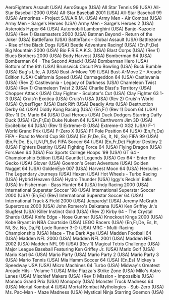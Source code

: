 ﻿AeroFighters Assault (USA)
AeroGauge (USA)
All Star Tennis 99 (USA)
All-Star Baseball 2000 (USA)
All-Star Baseball 2001 (USA)
All-Star Baseball 99 (USA)
Armorines - Project S.W.A.R.M. (USA)
Army Men - Air Combat (USA)
Army Men - Sarge's Heroes (USA)
Army Men - Sarge's Heroes 2 (USA)
Asteroids Hyper 64 (USA)
Automobili Lamborghini (USA)﻿
Banjo-Kazooie (USA) (Rev 1)
Bassmasters 2000 (USA)
Batman Beyond - Return of the Joker (USA)
BattleTanx (USA)
BattleTanx - Global Assault (USA)
Battlezone - Rise of the Black Dogs (USA)
Beetle Adventure Racing! (USA) (En,Fr,De)
Big Mountain 2000 (USA)
Bio F.R.E.A.K.S. (USA)
Blast Corps (USA) (Rev 1)
Blues Brothers 2000 (USA)
Body Harvest (USA)
Bomberman 64 (USA)
Bomberman 64 - The Second Attack! (USA)
Bomberman Hero (USA)
Bottom of the 9th (USA)
Brunswick Circuit Pro Bowling (USA)
Buck Bumble (USA)
Bug's Life, A (USA)
Bust-A-Move '99 (USA)
Bust-A-Move 2 - Arcade Edition (USA)
California Speed (USA)
Carmageddon 64 (USA)
Castlevania (USA) (Rev 2)
Castlevania - Legacy of Darkness (USA)
Chameleon Twist (USA) (Rev 1)
Chameleon Twist 2 (USA)
Charlie Blast's Territory (USA)
Chopper Attack (USA)
Clay Fighter - Sculptor's Cut (USA)
Clay Fighter 63 1-3 (USA)
Cruis'n Exotica (USA)
Cruis'n USA (USA) (Rev 2)
Cruis'n World (USA)
CyberTiger (USA)
Dark Rift (USA)
Deadly Arts (USA)
Destruction Derby 64 (USA)
Diddy Kong Racing (USA) (En,Fr) (Rev 1)
Doom 64 (USA) (Rev 1)
Dr. Mario 64 (USA)
Dual Heroes (USA)
Duck Dodgers Starring Daffy Duck (USA) (En,Fr,Es)
Duke Nukem 64 (USA)
Earthworm Jim 3D (USA)
Excitebike 64 (USA) (Rev 1)
Extreme-G (USA)
Extreme-G XG2 (USA)
F-1 World Grand Prix (USA)
F-Zero X (USA)
F1 Pole Position 64 (USA) (En,Fr,De)﻿
FIFA - Road to World Cup 98 (USA) (En,Fr,De, Es, It, NI, Sv)
FIFA 99 (USA) (En,Fr,De, Es, It,NI,Pt,Sv)
FIFA Soccer 64 (USA) (En,Fr,De)
Fighter Destiny 2 (USA)
Fighters Destiny (USA)
Fighting Force 64 (USA)
Flying Dragon (USA)
Forsaken 64 (USA)
Fox Sports College Hoops '99 (USA)
GT 64 - Championship Edition (USA)
Gauntlet Legends (USA)
Gex 64 - Enter the Gecko (USA)
Glover (USA)
Goemon's Great Adventure (USA)
Golden Nugget 64 (USA)
GoldenEye 007 (USA)
Harvest Moon 64 (USA)﻿
Hercules - The Legendary Journeys (USA)
Hexen (USA)
Hot Wheels - Turbo Racing (USA)
Hybrid Heaven (USA)
Hydro Thunder (USA)
Iggy's Reckin' Balls (USA)
In-Fisherman - Bass Hunter 64 (USA)
Indy Racing 2000 (USA)
International Superstar Soccer '98 (USA)
International Superstar Soccer 2000 (USA) (En,Es) (Rev)
International Superstar Soccer 64 (USA)
International Track & Field 2000 (USA)
Jeopardy! (USA)
Jeremy McGrath Supercross 2000 (USA)
John Romero's Daikatana (USA)
Ken Griffey Jr.'s Slugfest (USA)
Killer Instinct Gold (USA) (Rev 2)﻿
Kirby 64 - The Crystal Shards (USA)
Knife Edge - Nose Gunner (USA)
Knockout Kings 2000 (USA)
Kobe Bryant in NBA Courtside (USA)
LEGO Racers (USA) (En,Fr,De, Es, It, NI, Sv, No, Da,Fi)
Lode Runner 3-D (USA)
MRC - Multi-Racing Championship (USA)
Mace - The Dark Age (USA)
Madden Football 64 (USA)
Madden NFL 2000 (USA)
Madden NFL 2001 (USA)
Madden NFL 2002 (USA)
Madden NFL 99 (USA) (Rev 1)
Magical Tetris Challenge (USA)
Major League Baseball Featuring Ken Griffey Jr. (USA)
Mario Golf (USA)
Mario Kart 64 (USA)﻿
Mario Party (USA)
Mario Party 2 (USA)
Mario Party 3 (USA)
Mario Tennis (USA)
Mia Hamm Soccer 64 (USA) (En,Es)
Mickey's Speedway USA (USA)
Micro Machines 64 Turbo (USA)
Midway's Greatest Arcade Hits - Volume 1 (USA)
Mike Piazza's Strike Zone (USA)
Milo's Astro Lanes (USA)
Mischief Makers (USA) (Rev 1)
Mission - Impossible (USA)
Monaco Grand Prix (USA)
Monopoly (USA)
Monster Truck Madness 64 (USA)
Mortal Kombat 4 (USA)
Mortal Kombat Mythologies - Sub-Zero (USA)﻿
Ms. Pac-Man - Maze Madness (USA)
Mystical Ninja Starring Goemon (USA)
